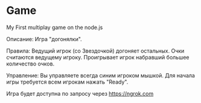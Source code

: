 # Game
My First multiplay game on the node.js

Описание:
Игра "догонялки".

Правила: Ведущий игрок (со Звездочкой) догоняет остальных. Очки считаются ведущему игроку. Проигрывает игрок набравший большее количество очков.

Управление: Вы управляете всегда синим игроком мышкой. Для начала игры требуется всем игрокам нажать "Ready".

Игра будет доступна по запросу через https://ngrok.com

